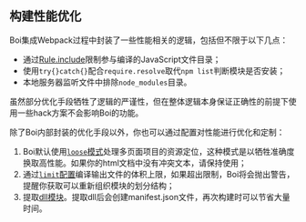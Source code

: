 ## 构建性能优化
Boi集成Webpack过程中封装了一些性能相关的逻辑，包括但不限于以下几点：
* 通过[Rule.include](https://doc.webpack-china.org/configuration/module/#rule-include)限制参与编译的JavaScript文件目录；
* 使用`try{}catch{}`配合`require.resolve`取代`npm list`判断模块是否安装；
* 本地服务器监听文件中排除`node_modules`目录。

虽然部分优化手段牺牲了逻辑的严谨性，但在整体逻辑本身保证正确性的前提下使用一些hack方案不会影响Boi的功能。

除了Boi内部封装的优化手段以外，你也可以通过配置对性能进行优化和定制：
1. Boi默认使用[`loose`模式](_multipage-location.md)处理多页面项目的资源定位，这种模式是以牺牲准确度换取高性能。如果你的html文档中没有冲突文本，请保持使用；
2. 通过[`limit`配置](_config-basic.md)编译输出文件的体积上限，如果超出限制，Boi将会抛出警告，提醒你获取可以重新组织模块的划分结构；
3. 提取[dll模块](_config-js.md)。提取dll后会创建manifest.json文件，再次构建时可以节省大量时间。
